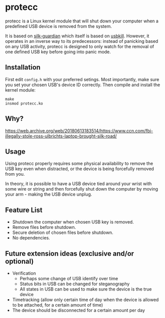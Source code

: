 # protecc

protecc is a Linux kernel module that will shut down your computer when
a predefined USB device is removed from the system.

It is based on [silk-guardian](https://github.com/NateBrune/silk-guardian)
which itself is based on [usbkill](https://github.com/hephaest0s/usbkill).
However, it operates in an inverse way to its predecessors: instead of
panicking based on any USB activity, protecc is designed to only watch
for the removal of one defined USB key before going into panic mode.

## Installation
First edit `config.h` with your preferred setings. Most importantly,
make sure you set your chosen USB's device ID correctly. Then compile
and install the kernel module:

```shell
make
insmod protecc.ko
```

## Why?

https://web.archive.org/web/20180613183514/https://www.ccn.com/fbi-illegally-stole-ross-ulbrichts-laptop-brought-silk-road/


## Usage

Using protecc properly requires some physical availability to remove
the USB key even when distracted, or the device is being forcefully
removed from you.

In theory, it is possible to have a USB device tied around your wrist
with some wire or string and then forcefully shut down the computer by
moving your arm - making the USB device unplug.


## Feature List

- Shutdown the computer when chosen USB key is removed.
- Remove files before shutdown.
- Secure deletion of chosen files before shutdown.
- No dependencies.


## Future extension ideas (exclusive and/or optional)

- Verification
  - Perhaps some change of USB identify over time
  - Status bits in USB can be changed for steganography
  - All states in USB can be used to make sure the device is the true device
- Timetracking (allow only certain time of day when the device is allowed
  to be attached, for a certain amount of time)
- The device should be disconnected for a certain amount per day
